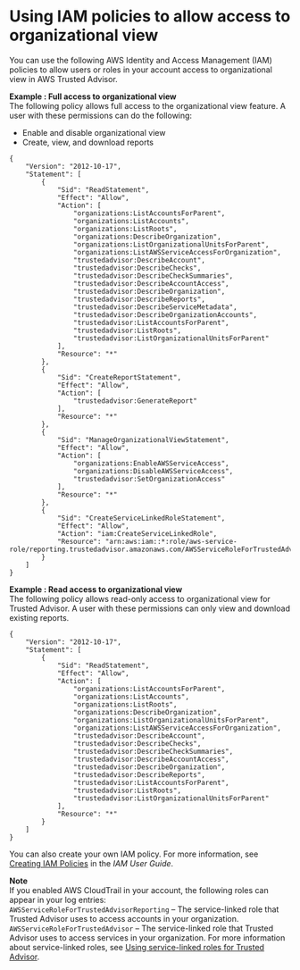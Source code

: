 # Using IAM policies to allow access to organizational view<a name="organizational-view-iam-policies"></a>

You can use the following AWS Identity and Access Management \(IAM\) policies to allow users or roles in your account access to organizational view in AWS Trusted Advisor\.

**Example : **Full access to organizational view****  
The following policy allows full access to the organizational view feature\. A user with these permissions can do the following:  
+ Enable and disable organizational view
+ Create, view, and download reports

```
{
    "Version": "2012-10-17",
    "Statement": [
        {
            "Sid": "ReadStatement",
            "Effect": "Allow",
            "Action": [
                "organizations:ListAccountsForParent",
                "organizations:ListAccounts",
                "organizations:ListRoots",
                "organizations:DescribeOrganization",
                "organizations:ListOrganizationalUnitsForParent",
                "organizations:ListAWSServiceAccessForOrganization",
                "trustedadvisor:DescribeAccount",
                "trustedadvisor:DescribeChecks",
                "trustedadvisor:DescribeCheckSummaries",
                "trustedadvisor:DescribeAccountAccess",
                "trustedadvisor:DescribeOrganization",
                "trustedadvisor:DescribeReports",
                "trustedadvisor:DescribeServiceMetadata",
                "trustedadvisor:DescribeOrganizationAccounts",
                "trustedadvisor:ListAccountsForParent",
                "trustedadvisor:ListRoots",
                "trustedadvisor:ListOrganizationalUnitsForParent"
            ],
            "Resource": "*"
        },
        {
            "Sid": "CreateReportStatement",
            "Effect": "Allow",
            "Action": [
                "trustedadvisor:GenerateReport"
            ],
            "Resource": "*"
        },
        {
            "Sid": "ManageOrganizationalViewStatement",
            "Effect": "Allow",
            "Action": [
                "organizations:EnableAWSServiceAccess",
                "organizations:DisableAWSServiceAccess",
                "trustedadvisor:SetOrganizationAccess"
            ],
            "Resource": "*"
        },
        {
            "Sid": "CreateServiceLinkedRoleStatement",
            "Effect": "Allow",
            "Action": "iam:CreateServiceLinkedRole",
            "Resource": "arn:aws:iam::*:role/aws-service-role/reporting.trustedadvisor.amazonaws.com/AWSServiceRoleForTrustedAdvisorReporting"
        }
    ]
}
```

**Example : Read access to organizational view**  
The following policy allows read\-only access to organizational view for Trusted Advisor\. A user with these permissions can only view and download existing reports\.  

```
{
    "Version": "2012-10-17",
    "Statement": [
        {
            "Sid": "ReadStatement",
            "Effect": "Allow",
            "Action": [
                "organizations:ListAccountsForParent",
                "organizations:ListAccounts",
                "organizations:ListRoots",
                "organizations:DescribeOrganization",
                "organizations:ListOrganizationalUnitsForParent",
                "organizations:ListAWSServiceAccessForOrganization",
                "trustedadvisor:DescribeAccount",
                "trustedadvisor:DescribeChecks",
                "trustedadvisor:DescribeCheckSummaries",
                "trustedadvisor:DescribeAccountAccess",
                "trustedadvisor:DescribeOrganization",
                "trustedadvisor:DescribeReports",
                "trustedadvisor:ListAccountsForParent",
                "trustedadvisor:ListRoots",
                "trustedadvisor:ListOrganizationalUnitsForParent"
            ],
            "Resource": "*"
        }
    ]
}
```
You can also create your own IAM policy\. For more information, see [Creating IAM Policies](https://docs.aws.amazon.com/IAM/latest/UserGuide/access_policies_create.htmlorgs_integrate_services.html) in the *IAM User Guide*\.

**Note**  
If you enabled AWS CloudTrail in your account, the following roles can appear in your log entries:  
`AWSServiceRoleForTrustedAdvisorReporting` – The service\-linked role that Trusted Advisor uses to access accounts in your organization\.
`AWSServiceRoleForTrustedAdvisor` – The service\-linked role that Trusted Advisor uses to access services in your organization\.
For more information about service\-linked roles, see [Using service\-linked roles for Trusted Advisor](using-service-linked-roles-ta.md)\.